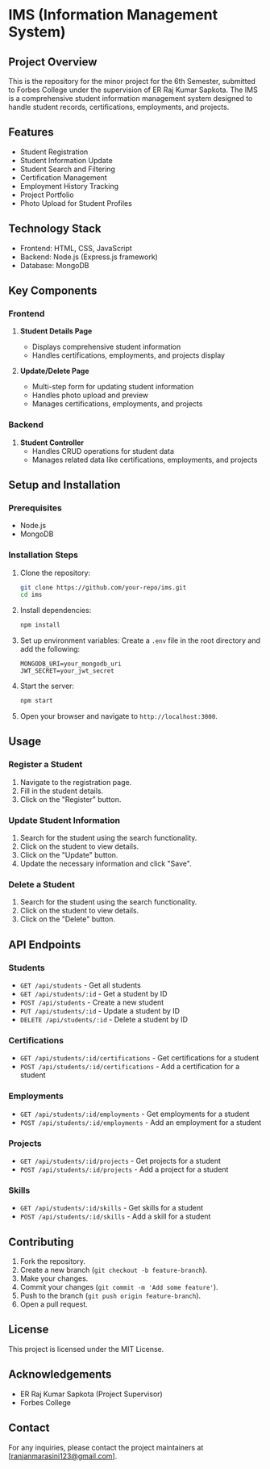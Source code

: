 # IMS (Information Management System)

## Project Overview
This is the repository for the minor project for the 6th Semester, submitted to Forbes College under the supervision of ER Raj Kumar Sapkota. The IMS is a comprehensive student information management system designed to handle student records, certifications, employments, and projects.

## Features
- Student Registration
- Student Information Update
- Student Search and Filtering
- Certification Management
- Employment History Tracking
- Project Portfolio
- Photo Upload for Student Profiles

## Technology Stack
- Frontend: HTML, CSS, JavaScript
- Backend: Node.js (Express.js framework)
- Database: MongoDB

## Key Components

### Frontend
1. **Student Details Page**
   - Displays comprehensive student information
   - Handles certifications, employments, and projects display

2. **Update/Delete Page**
   - Multi-step form for updating student information
   - Handles photo upload and preview
   - Manages certifications, employments, and projects

### Backend
1. **Student Controller**
   - Handles CRUD operations for student data
   - Manages related data like certifications, employments, and projects

## Setup and Installation

### Prerequisites
- Node.js
- MongoDB

### Installation Steps
1. Clone the repository:
    ```bash
    git clone https://github.com/your-repo/ims.git
    cd ims
    ```

2. Install dependencies:
    ```bash
    npm install
    ```

3. Set up environment variables:
    Create a `.env` file in the root directory and add the following:
    ```env
    MONGODB_URI=your_mongodb_uri
    JWT_SECRET=your_jwt_secret
    ```

4. Start the server:
    ```bash
    npm start
    ```

5. Open your browser and navigate to `http://localhost:3000`.

## Usage

### Register a Student
1. Navigate to the registration page.
2. Fill in the student details.
3. Click on the "Register" button.

### Update Student Information
1. Search for the student using the search functionality.
2. Click on the student to view details.
3. Click on the "Update" button.
4. Update the necessary information and click "Save".

### Delete a Student
1. Search for the student using the search functionality.
2. Click on the student to view details.
3. Click on the "Delete" button.

## API Endpoints

### Students
- `GET /api/students` - Get all students
- `GET /api/students/:id` - Get a student by ID
- `POST /api/students` - Create a new student
- `PUT /api/students/:id` - Update a student by ID
- `DELETE /api/students/:id` - Delete a student by ID

### Certifications
- `GET /api/students/:id/certifications` - Get certifications for a student
- `POST /api/students/:id/certifications` - Add a certification for a student

### Employments
- `GET /api/students/:id/employments` - Get employments for a student
- `POST /api/students/:id/employments` - Add an employment for a student

### Projects
- `GET /api/students/:id/projects` - Get projects for a student
- `POST /api/students/:id/projects` - Add a project for a student

### Skills
- `GET /api/students/:id/skills` - Get skills for a student
- `POST /api/students/:id/skills` - Add a skill for a student

## Contributing
1. Fork the repository.
2. Create a new branch (`git checkout -b feature-branch`).
3. Make your changes.
4. Commit your changes (`git commit -m 'Add some feature'`).
5. Push to the branch (`git push origin feature-branch`).
6. Open a pull request.

## License
This project is licensed under the MIT License.

## Acknowledgements
- ER Raj Kumar Sapkota (Project Supervisor)
- Forbes College

## Contact
For any inquiries, please contact the project maintainers at [ranjanmarasini123@gmail.com].
